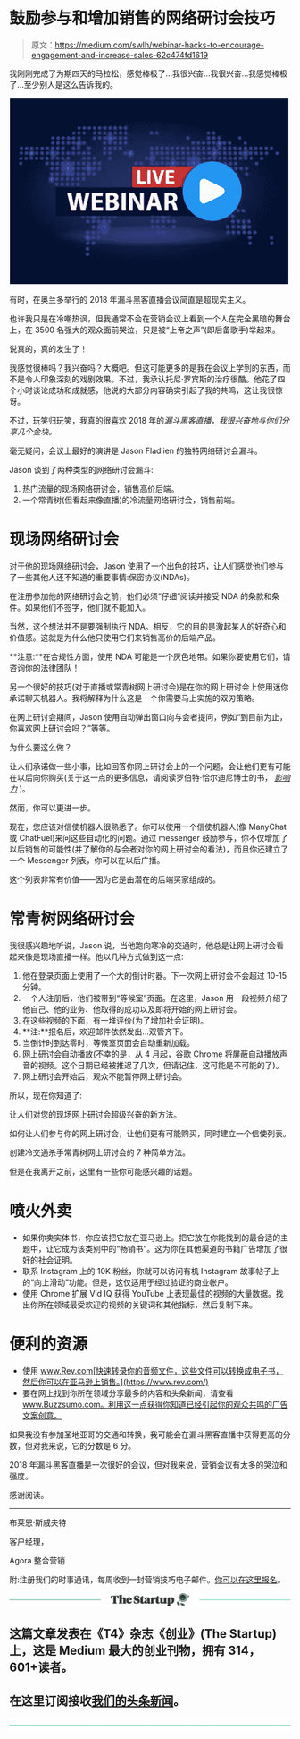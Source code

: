 # 鼓励参与和增加销售的网络研讨会技巧

> 原文：<https://medium.com/swlh/webinar-hacks-to-encourage-engagement-and-increase-sales-62c474fd1619>

我刚刚完成了为期四天的马拉松，感觉棒极了…我很兴奋…我很兴奋…我感觉棒极了…至少别人是这么告诉我的。

![](img/c938744337bf4c92258f3b2e54d65602.png)

有时，在奥兰多举行的 2018 年漏斗黑客直播会议简直是超现实主义。

也许我只是在冷嘲热讽，但我通常不会在营销会议上看到一个人在完全黑暗的舞台上，在 3500 名强大的观众面前哭泣，只是被“上帝之声”(即后备歌手)举起来。

说真的，真的发生了！

我感觉很棒吗？我兴奋吗？大概吧。但这可能更多的是我在会议上学到的东西，而不是令人印象深刻的戏剧效果。不过，我承认托尼·罗宾斯的治疗很酷。他花了四个小时谈论成功和成就感，他说的大部分内容确实引起了我的共鸣，这让我很惊讶。

不过，玩笑归玩笑，我真的很喜欢 2018 年的*漏斗黑客直播，我很兴奋地与你们分享几个金块。*

毫无疑问，会议上最好的演讲是 Jason Fladlien 的独特网络研讨会漏斗。

Jason 谈到了两种类型的网络研讨会漏斗:

1.  热门流量的现场网络研讨会，销售高价后端。
2.  一个常青树(但看起来像直播)的冷流量网络研讨会，销售前端。

# 现场网络研讨会

对于他的现场网络研讨会，Jason 使用了一个出色的技巧，让人们感觉他们参与了一些其他人还不知道的重要事情:保密协议(NDAs)。

在注册参加他的网络研讨会之前，他们必须“仔细”阅读并接受 NDA 的条款和条件。如果他们不签字，他们就不能加入。

当然，这个想法并不是要强制执行 NDA。相反，它的目的是激起某人的好奇心和价值感。这就是为什么他只使用它们来销售高价的后端产品。

**注意:**在合规性方面，使用 NDA 可能是一个灰色地带。如果你要使用它们，请咨询你的法律团队！

另一个很好的技巧(对于直播或常青树网上研讨会)是在你的网上研讨会上使用迷你承诺聊天机器人。我将解释为什么这是一个你需要马上实施的双刃策略。

在网上研讨会期间，Jason 使用自动弹出窗口向与会者提问，例如“到目前为止，你喜欢网上研讨会吗？”等等。

为什么要这么做？

让人们承诺做一些小事，比如回答你网上研讨会上的一个问题，会让他们更有可能在以后向你购买(关于这一点的更多信息，请阅读罗伯特·恰尔迪尼博士的书， [*影响力*](https://www.influenceatwork.com/influence-science-practice/) )。

然而，你可以更进一步。

现在，您应该对信使机器人很熟悉了。你可以使用一个信使机器人(像 ManyChat 或 ChatFuel)来问这些自动化的问题。通过 messenger 鼓励参与，你不仅增加了以后销售的可能性(并了解你的与会者对你的网上研讨会的看法)，而且你还建立了一个 Messenger 列表，你可以在以后广播。

这个列表非常有价值——因为它是由潜在的后端买家组成的。

# 常青树网络研讨会

我很感兴趣地听说，Jason 说，当他跑向寒冷的交通时，他总是让网上研讨会看起来像是现场直播一样。他以几种方式做到这一点:

1.  他在登录页面上使用了一个大的倒计时器。下一次网上研讨会不会超过 10-15 分钟。
2.  一个人注册后，他们被带到“等候室”页面。在这里，Jason 用一段视频介绍了他自己、他的业务、他取得的成功以及即将开始的网上研讨会。
3.  在这些视频的下面，有一堆评价(为了增加社会证明)。
4.  **注:**报名后，欢迎邮件依然发出…双管齐下。
5.  当倒计时到达零时，等候室页面会自动重新加载。
6.  网上研讨会自动播放(不幸的是，从 4 月起，谷歌 Chrome 将屏蔽自动播放声音的视频。这个日期已经被推迟了几次，但请记住，这可能是不可能的了)。
7.  网上研讨会开始后，观众不能暂停网上研讨会。

所以，现在你知道了:

让人们对您的现场网上研讨会超级兴奋的新方法。

如何让人们参与你的网上研讨会，让他们更有可能购买，同时建立一个信使列表。

创建冷交通杀手常青树网上研讨会的 7 种简单方法。

但是在我离开之前，这里有一些你可能感兴趣的话题。

# 喷火外卖

*   如果你卖实体书，你应该把它放在亚马逊上。把它放在你能找到的最合适的主题中，让它成为该类别中的“畅销书”。这为你在其他渠道的书籍广告增加了很好的社会证明。
*   联系 Instagram 上的 10K 粉丝，你就可以访问有机 Instagram 故事帖子上的“向上滑动”功能。但是，这仅适用于经过验证的商业帐户。
*   使用 Chrome 扩展 Vid IQ 获得 YouTube 上表现最佳的视频的大量数据。找出你所在领域最受欢迎的视频的关键词和其他指标，然后复制下来。

# 便利的资源

*   使用 www.Rev.com[快速转录你的音频文件，这些文件可以转换成电子书，然后你可以在亚马逊上销售。](https://www.rev.com/)
*   要在网上找到你所在领域分享最多的内容和头条新闻，请查看 www.Buzzsumo.com。利用这一点获得你知道已经引起你的观众共鸣的广告文案创意。

如果我没有参加圣地亚哥的交通和转换，我可能会在漏斗黑客直播中获得更高的分数，但对我来说，它的分数是 6 分。

2018 年漏斗黑客直播是一次很好的会议，但对我来说，营销会议有太多的哭泣和强度。

感谢阅读。

______________

布莱恩·斯威夫特

客户经理，

Agora 整合营销

附:注册我们的时事通讯，每周收到一封营销技巧电子邮件。[你可以在这里报名](https://readyfireaim.eu/free-ready-fire-aim-eletter/)。

[![](img/308a8d84fb9b2fab43d66c117fcc4bb4.png)](https://medium.com/swlh)

## 这篇文章发表在《T4》杂志《创业》(The Startup)上，这是 Medium 最大的创业刊物，拥有 314，601+读者。

## 在这里订阅接收[我们的头条新闻](http://growthsupply.com/the-startup-newsletter/)。

[![](img/b0164736ea17a63403e660de5dedf91a.png)](https://medium.com/swlh)